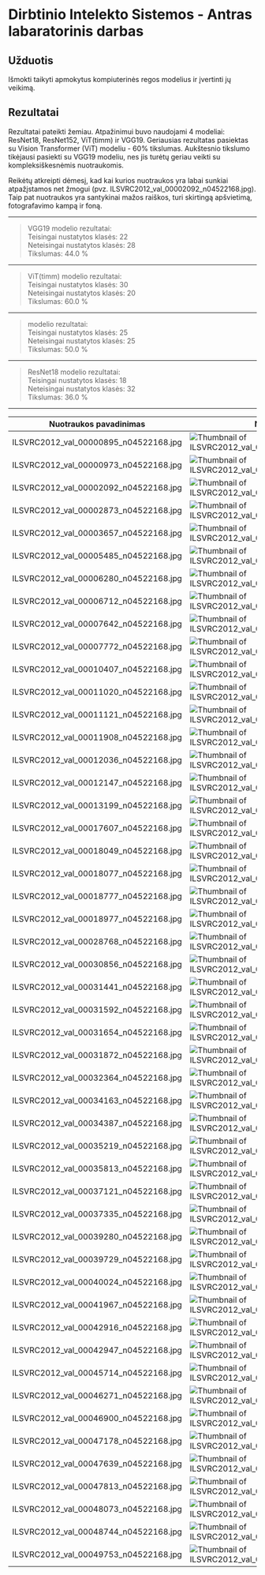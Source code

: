 # Dirbtinio Intelekto Sistemos - Antras labaratorinis darbas

## Užduotis

Išmokti taikyti apmokytus kompiuterinės regos modelius ir įvertinti jų veikimą.


## Rezultatai

Rezultatai pateikti žemiau. Atpažinimui buvo naudojami 4 modeliai: ResNet18, ResNet152, ViT(timm) ir VGG19. 
Geriausias rezultatas pasiektas su Vision Transformer (ViT) modeliu - 60% tikslumas. Aukštesnio tikslumo tikėjausi pasiekti su VGG19 modeliu, nes jis turėtų geriau veikti su kompleksiškesnėmis nuotraukomis.

Reikėtų atkreipti dėmesį, kad kai kurios nuotraukos yra labai sunkiai atpažįstamos net žmogui (pvz. ILSVRC2012_val_00002092_n04522168.jpg).
Taip pat nuotraukos yra santykinai mažos raiškos, turi skirtingą apšvietimą, fotografavimo kampą ir foną.

**************************************************
> VGG19 modelio rezultatai:<br>
> Teisingai nustatytos klasės:  22<br>
> Neteisingai nustatytos klasės:  28<br>
> Tikslumas:  44.0 %
**************************************************
> ViT(timm) modelio rezultatai:<br>
> Teisingai nustatytos klasės:  30<br>
> Neteisingai nustatytos klasės:  20<br>
> Tikslumas:  60.0 %
**************************************************
>  modelio rezultatai:<br>
> Teisingai nustatytos klasės:  25<br>
> Neteisingai nustatytos klasės:  25<br>
> Tikslumas:  50.0 %
**************************************************
> ResNet18 modelio rezultatai:<br>
> Teisingai nustatytos klasės:  18<br>
> Neteisingai nustatytos klasės:  32<br>
> Tikslumas:  36.0 %
**************************************************

| Nuotraukos pavadinimas                | Nuotrauka                                                                                                        |ResNet18|ResNet152|ViT(timm)|VGG19|
|---------------------------------------|------------------------------------------------------------------------------------------------------------------|--------|---------|---------|-------|
| ILSVRC2012_val_00000895_n04522168.jpg | ![Thumbnail of ILSVRC2012_val_00000895_n04522168.jpg](./data/input/thumbs/ILSVRC2012_val_00000895_n04522168.jpg) |✅|✅|✅|❌|
| ILSVRC2012_val_00000973_n04522168.jpg | ![Thumbnail of ILSVRC2012_val_00000973_n04522168.jpg](./data/input/thumbs/ILSVRC2012_val_00000973_n04522168.jpg) |✅|✅|✅|✅|
| ILSVRC2012_val_00002092_n04522168.jpg | ![Thumbnail of ILSVRC2012_val_00002092_n04522168.jpg](./data/input/thumbs/ILSVRC2012_val_00002092_n04522168.jpg) |❌|❌|❌|❌|
| ILSVRC2012_val_00002873_n04522168.jpg | ![Thumbnail of ILSVRC2012_val_00002873_n04522168.jpg](./data/input/thumbs/ILSVRC2012_val_00002873_n04522168.jpg) |✅|✅|✅|✅|
| ILSVRC2012_val_00003657_n04522168.jpg | ![Thumbnail of ILSVRC2012_val_00003657_n04522168.jpg](./data/input/thumbs/ILSVRC2012_val_00003657_n04522168.jpg) |✅|✅|✅|✅|
| ILSVRC2012_val_00005485_n04522168.jpg | ![Thumbnail of ILSVRC2012_val_00005485_n04522168.jpg](./data/input/thumbs/ILSVRC2012_val_00005485_n04522168.jpg) |❌|❌|❌|❌|
| ILSVRC2012_val_00006280_n04522168.jpg | ![Thumbnail of ILSVRC2012_val_00006280_n04522168.jpg](./data/input/thumbs/ILSVRC2012_val_00006280_n04522168.jpg) |❌|✅|✅|❌|
| ILSVRC2012_val_00006712_n04522168.jpg | ![Thumbnail of ILSVRC2012_val_00006712_n04522168.jpg](./data/input/thumbs/ILSVRC2012_val_00006712_n04522168.jpg) |❌|❌|❌|❌|
| ILSVRC2012_val_00007642_n04522168.jpg | ![Thumbnail of ILSVRC2012_val_00007642_n04522168.jpg](./data/input/thumbs/ILSVRC2012_val_00007642_n04522168.jpg) |❌|❌|❌|❌|
| ILSVRC2012_val_00007772_n04522168.jpg | ![Thumbnail of ILSVRC2012_val_00007772_n04522168.jpg](./data/input/thumbs/ILSVRC2012_val_00007772_n04522168.jpg) |❌|❌|✅|❌|
| ILSVRC2012_val_00010407_n04522168.jpg | ![Thumbnail of ILSVRC2012_val_00010407_n04522168.jpg](./data/input/thumbs/ILSVRC2012_val_00010407_n04522168.jpg) |❌|❌|✅|❌|
| ILSVRC2012_val_00011020_n04522168.jpg | ![Thumbnail of ILSVRC2012_val_00011020_n04522168.jpg](./data/input/thumbs/ILSVRC2012_val_00011020_n04522168.jpg) |❌|❌|❌|❌|
| ILSVRC2012_val_00011121_n04522168.jpg | ![Thumbnail of ILSVRC2012_val_00011121_n04522168.jpg](./data/input/thumbs/ILSVRC2012_val_00011121_n04522168.jpg) |✅|✅|✅|✅|
| ILSVRC2012_val_00011908_n04522168.jpg | ![Thumbnail of ILSVRC2012_val_00011908_n04522168.jpg](./data/input/thumbs/ILSVRC2012_val_00011908_n04522168.jpg) |✅|✅|✅|❌|
| ILSVRC2012_val_00012036_n04522168.jpg | ![Thumbnail of ILSVRC2012_val_00012036_n04522168.jpg](./data/input/thumbs/ILSVRC2012_val_00012036_n04522168.jpg) |❌|✅|✅|❌|
| ILSVRC2012_val_00012147_n04522168.jpg | ![Thumbnail of ILSVRC2012_val_00012147_n04522168.jpg](./data/input/thumbs/ILSVRC2012_val_00012147_n04522168.jpg) |❌|❌|✅|❌|
| ILSVRC2012_val_00013199_n04522168.jpg | ![Thumbnail of ILSVRC2012_val_00013199_n04522168.jpg](./data/input/thumbs/ILSVRC2012_val_00013199_n04522168.jpg) |❌|❌|❌|❌|
| ILSVRC2012_val_00017607_n04522168.jpg | ![Thumbnail of ILSVRC2012_val_00017607_n04522168.jpg](./data/input/thumbs/ILSVRC2012_val_00017607_n04522168.jpg) |✅|✅|❌|✅|
| ILSVRC2012_val_00018049_n04522168.jpg | ![Thumbnail of ILSVRC2012_val_00018049_n04522168.jpg](./data/input/thumbs/ILSVRC2012_val_00018049_n04522168.jpg) |❌|❌|❌|✅|
| ILSVRC2012_val_00018077_n04522168.jpg | ![Thumbnail of ILSVRC2012_val_00018077_n04522168.jpg](./data/input/thumbs/ILSVRC2012_val_00018077_n04522168.jpg) |✅|✅|✅|❌|
| ILSVRC2012_val_00018777_n04522168.jpg | ![Thumbnail of ILSVRC2012_val_00018777_n04522168.jpg](./data/input/thumbs/ILSVRC2012_val_00018777_n04522168.jpg) |❌|❌|❌|❌|
| ILSVRC2012_val_00018977_n04522168.jpg | ![Thumbnail of ILSVRC2012_val_00018977_n04522168.jpg](./data/input/thumbs/ILSVRC2012_val_00018977_n04522168.jpg) |❌|✅|✅|✅|
| ILSVRC2012_val_00028768_n04522168.jpg | ![Thumbnail of ILSVRC2012_val_00028768_n04522168.jpg](./data/input/thumbs/ILSVRC2012_val_00028768_n04522168.jpg) |❌|❌|❌|❌|
| ILSVRC2012_val_00030856_n04522168.jpg | ![Thumbnail of ILSVRC2012_val_00030856_n04522168.jpg](./data/input/thumbs/ILSVRC2012_val_00030856_n04522168.jpg) |❌|❌|❌|❌|
| ILSVRC2012_val_00031441_n04522168.jpg | ![Thumbnail of ILSVRC2012_val_00031441_n04522168.jpg](./data/input/thumbs/ILSVRC2012_val_00031441_n04522168.jpg) |✅|✅|✅|✅|
| ILSVRC2012_val_00031592_n04522168.jpg | ![Thumbnail of ILSVRC2012_val_00031592_n04522168.jpg](./data/input/thumbs/ILSVRC2012_val_00031592_n04522168.jpg) |✅|✅|✅|✅|
| ILSVRC2012_val_00031654_n04522168.jpg | ![Thumbnail of ILSVRC2012_val_00031654_n04522168.jpg](./data/input/thumbs/ILSVRC2012_val_00031654_n04522168.jpg) |✅|❌|✅|✅|
| ILSVRC2012_val_00031872_n04522168.jpg | ![Thumbnail of ILSVRC2012_val_00031872_n04522168.jpg](./data/input/thumbs/ILSVRC2012_val_00031872_n04522168.jpg) |✅|✅|✅|✅|
| ILSVRC2012_val_00032364_n04522168.jpg | ![Thumbnail of ILSVRC2012_val_00032364_n04522168.jpg](./data/input/thumbs/ILSVRC2012_val_00032364_n04522168.jpg) |✅|✅|✅|✅|
| ILSVRC2012_val_00034163_n04522168.jpg | ![Thumbnail of ILSVRC2012_val_00034163_n04522168.jpg](./data/input/thumbs/ILSVRC2012_val_00034163_n04522168.jpg) |❌|✅|✅|✅|
| ILSVRC2012_val_00034387_n04522168.jpg | ![Thumbnail of ILSVRC2012_val_00034387_n04522168.jpg](./data/input/thumbs/ILSVRC2012_val_00034387_n04522168.jpg) |❌|✅|✅|✅|
| ILSVRC2012_val_00035219_n04522168.jpg | ![Thumbnail of ILSVRC2012_val_00035219_n04522168.jpg](./data/input/thumbs/ILSVRC2012_val_00035219_n04522168.jpg) |❌|❌|❌|❌|
| ILSVRC2012_val_00035813_n04522168.jpg | ![Thumbnail of ILSVRC2012_val_00035813_n04522168.jpg](./data/input/thumbs/ILSVRC2012_val_00035813_n04522168.jpg) |❌|✅|✅|✅|
| ILSVRC2012_val_00037121_n04522168.jpg | ![Thumbnail of ILSVRC2012_val_00037121_n04522168.jpg](./data/input/thumbs/ILSVRC2012_val_00037121_n04522168.jpg) |❌|❌|❌|❌|
| ILSVRC2012_val_00037335_n04522168.jpg | ![Thumbnail of ILSVRC2012_val_00037335_n04522168.jpg](./data/input/thumbs/ILSVRC2012_val_00037335_n04522168.jpg) |✅|✅|✅|✅|
| ILSVRC2012_val_00039280_n04522168.jpg | ![Thumbnail of ILSVRC2012_val_00039280_n04522168.jpg](./data/input/thumbs/ILSVRC2012_val_00039280_n04522168.jpg) |❌|❌|✅|❌|
| ILSVRC2012_val_00039729_n04522168.jpg | ![Thumbnail of ILSVRC2012_val_00039729_n04522168.jpg](./data/input/thumbs/ILSVRC2012_val_00039729_n04522168.jpg) |✅|✅|❌|✅|
| ILSVRC2012_val_00040024_n04522168.jpg | ![Thumbnail of ILSVRC2012_val_00040024_n04522168.jpg](./data/input/thumbs/ILSVRC2012_val_00040024_n04522168.jpg) |❌|❌|✅|❌|
| ILSVRC2012_val_00041967_n04522168.jpg | ![Thumbnail of ILSVRC2012_val_00041967_n04522168.jpg](./data/input/thumbs/ILSVRC2012_val_00041967_n04522168.jpg) |❌|❌|❌|❌|
| ILSVRC2012_val_00042916_n04522168.jpg | ![Thumbnail of ILSVRC2012_val_00042916_n04522168.jpg](./data/input/thumbs/ILSVRC2012_val_00042916_n04522168.jpg) |❌|❌|❌|❌|
| ILSVRC2012_val_00042947_n04522168.jpg | ![Thumbnail of ILSVRC2012_val_00042947_n04522168.jpg](./data/input/thumbs/ILSVRC2012_val_00042947_n04522168.jpg) |❌|❌|❌|❌|
| ILSVRC2012_val_00045714_n04522168.jpg | ![Thumbnail of ILSVRC2012_val_00045714_n04522168.jpg](./data/input/thumbs/ILSVRC2012_val_00045714_n04522168.jpg) |✅|✅|✅|✅|
| ILSVRC2012_val_00046271_n04522168.jpg | ![Thumbnail of ILSVRC2012_val_00046271_n04522168.jpg](./data/input/thumbs/ILSVRC2012_val_00046271_n04522168.jpg) |❌|❌|❌|❌|
| ILSVRC2012_val_00046900_n04522168.jpg | ![Thumbnail of ILSVRC2012_val_00046900_n04522168.jpg](./data/input/thumbs/ILSVRC2012_val_00046900_n04522168.jpg) |❌|❌|✅|❌|
| ILSVRC2012_val_00047178_n04522168.jpg | ![Thumbnail of ILSVRC2012_val_00047178_n04522168.jpg](./data/input/thumbs/ILSVRC2012_val_00047178_n04522168.jpg) |❌|❌|❌|✅|
| ILSVRC2012_val_00047639_n04522168.jpg | ![Thumbnail of ILSVRC2012_val_00047639_n04522168.jpg](./data/input/thumbs/ILSVRC2012_val_00047639_n04522168.jpg) |✅|✅|✅|✅|
| ILSVRC2012_val_00047813_n04522168.jpg | ![Thumbnail of ILSVRC2012_val_00047813_n04522168.jpg](./data/input/thumbs/ILSVRC2012_val_00047813_n04522168.jpg) |❌|❌|❌|❌|
| ILSVRC2012_val_00048073_n04522168.jpg | ![Thumbnail of ILSVRC2012_val_00048073_n04522168.jpg](./data/input/thumbs/ILSVRC2012_val_00048073_n04522168.jpg) |✅|✅|✅|✅|
| ILSVRC2012_val_00048744_n04522168.jpg | ![Thumbnail of ILSVRC2012_val_00048744_n04522168.jpg](./data/input/thumbs/ILSVRC2012_val_00048744_n04522168.jpg) |❌|✅|✅|✅|
| ILSVRC2012_val_00049753_n04522168.jpg | ![Thumbnail of ILSVRC2012_val_00049753_n04522168.jpg](./data/input/thumbs/ILSVRC2012_val_00049753_n04522168.jpg) |❌|✅|✅|❌|